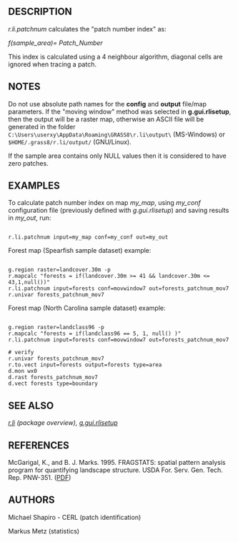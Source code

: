 
## DESCRIPTION

*r.li.patchnum* calculates the "patch number index" as:

 *f(sample\_area)= Patch\_Number*

This index is calculated using a 4 neighbour algorithm, diagonal cells
are ignored when tracing a patch.

## NOTES

Do not use absolute path names for the **config** and **output**
file/map parameters.
If the "moving window" method was selected in **g.gui.rlisetup**, then the
output will be a raster map, otherwise an ASCII file will be generated in
the folder `C:\Users\userxy\AppData\Roaming\GRASS8\r.li\output\`
(MS-Windows) or `$HOME/.grass8/r.li/output/` (GNU/Linux).

If the sample area contains only NULL values then it is considered to
have zero patches.

## EXAMPLES

To calculate patch number index on map *my\_map*, using
*my\_conf* configuration file (previously defined with
*g.gui.rlisetup*) and saving results in *my\_out*, run:

```

r.li.patchnum input=my_map conf=my_conf out=my_out

```

Forest map (Spearfish sample dataset) example:

```

g.region raster=landcover.30m -p
r.mapcalc "forests = if(landcover.30m >= 41 && landcover.30m <= 43,1,null())"
r.li.patchnum input=forests conf=movwindow7 out=forests_patchnum_mov7
r.univar forests_patchnum_mov7

```

Forest map (North Carolina sample dataset) example:

```

g.region raster=landclass96 -p
r.mapcalc "forests = if(landclass96 == 5, 1, null() )"
r.li.patchnum input=forests conf=movwindow7 out=forests_patchnum_mov7

# verify
r.univar forests_patchnum_mov7
r.to.vect input=forests output=forests type=area
d.mon wx0
d.rast forests_patchnum_mov7
d.vect forests type=boundary

```

## SEE ALSO

*[r.li](r.li.html) (package overview),
[g.gui.rlisetup](g.gui.rlisetup.html)*

## REFERENCES

McGarigal, K., and B. J. Marks. 1995. FRAGSTATS: spatial pattern
analysis program for quantifying landscape structure. USDA For. Serv.
Gen. Tech. Rep. PNW-351. ([PDF](https://doi.org/10.2737/PNW-GTR-351))

## AUTHORS

Michael Shapiro - CERL (patch identification)

Markus Metz (statistics)
